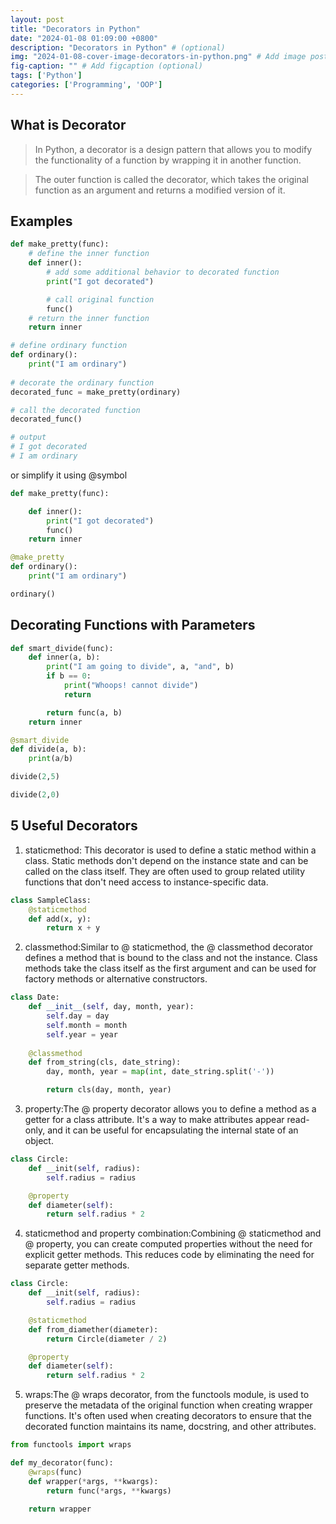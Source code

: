 ```yaml
---
layout: post
title: "Decorators in Python"
date: "2024-01-08 01:09:00 +0800"
description: "Decorators in Python" # (optional)
img: "2024-01-08-cover-image-decorators-in-python.png" # Add image post (optional)
fig-caption: "" # Add figcaption (optional)
tags: ['Python']
categories: ['Programming', 'OOP']
---
```


## What is Decorator

> In Python, a decorator is a design pattern that allows you to modify the functionality of a function by wrapping it in another function.

> The outer function is called the decorator, which takes the original function as an argument and returns a modified version of it.

## Examples

```python
def make_pretty(func):
    # define the inner function 
    def inner():
        # add some additional behavior to decorated function
        print("I got decorated")

        # call original function
        func()
    # return the inner function
    return inner

# define ordinary function
def ordinary():
    print("I am ordinary")
    
# decorate the ordinary function
decorated_func = make_pretty(ordinary)

# call the decorated function
decorated_func()

# output 
# I got decorated
# I am ordinary
```

or simplify it using @symbol

```python
def make_pretty(func):

    def inner():
        print("I got decorated")
        func()
    return inner

@make_pretty
def ordinary():
    print("I am ordinary")

ordinary()  
```

## Decorating Functions with Parameters

```python
def smart_divide(func):
    def inner(a, b):
        print("I am going to divide", a, "and", b)
        if b == 0:
            print("Whoops! cannot divide")
            return

        return func(a, b)
    return inner

@smart_divide
def divide(a, b):
    print(a/b)

divide(2,5)

divide(2,0)
```

## 5 Useful Decorators

1. staticmethod: This decorator is used to define a static method within a class. Static methods don't depend on the instance state and can be called on the class itself. They are often used to group related utility functions that don't need access to instance-specific data.

```python
class SampleClass:
    @staticmethod
    def add(x, y):
        return x + y
```

2. classmethod:Similar to @ staticmethod, the @ classmethod decorator defines a method that is bound to the class and not the instance. Class methods take the class itself as the first argument and can be used for factory methods or alternative constructors.

```python
class Date:
    def __init__(self, day, month, year):
        self.day = day
        self.month = month
        self.year = year
    
    @classmethod
    def from_string(cls, date_string):
        day, month, year = map(int, date_string.split('-'))

        return cls(day, month, year)
```

3. property:The @ property decorator allows you to define a method as a getter for a class attribute. It's a way to make attributes appear read-only, and it can be useful for encapsulating the internal state of an object.

```python
class Circle:
    def __init(self, radius):
        self.radius = radius

    @property
    def diameter(self):
        return self.radius * 2
```

4. staticmethod and property combination:Combining @ staticmethod and @ property, you can create computed properties without the need for explicit getter methods. This reduces code by eliminating the need for separate getter methods.

```python
class Circle:
    def __init(self, radius):
        self.radius = radius

    @staticmethod
    def from_diamether(diameter):
        return Circle(diameter / 2)

    @property
    def diameter(self):
        return self.radius * 2
```

5. wraps:The @ wraps decorator, from the functools module, is used to preserve the metadata of the original function when creating wrapper functions. It's often used when creating decorators to ensure that the decorated function maintains its name, docstring, and other attributes.

```python
from functools import wraps

def my_decorator(func):
    @wraps(func)
    def wrapper(*args, **kwargs):
        return func(*args, **kwargs)

    return wrapper
```
